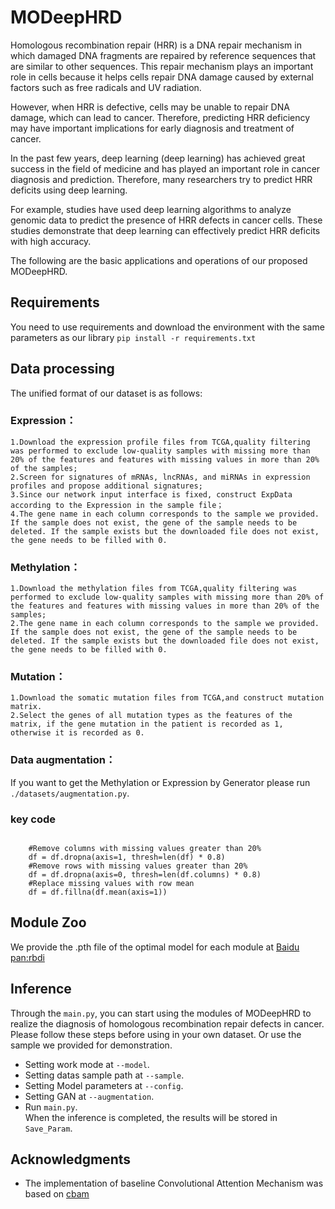 # MODeepHRD
Homologous recombination repair (HRR) is a DNA repair mechanism in which damaged DNA fragments are repaired by reference sequences that are similar to other sequences. This repair mechanism plays an important role in cells because it helps cells repair DNA damage caused by external factors such as free radicals and UV radiation.

However, when HRR is defective, cells may be unable to repair DNA damage, which can lead to cancer. Therefore, predicting HRR deficiency may have important implications for early diagnosis and treatment of cancer.

In the past few years, deep learning (deep learning) has achieved great success in the field of medicine and has played an important role in cancer diagnosis and prediction. Therefore, many researchers try to predict HRR deficits using deep learning.

For example, studies have used deep learning algorithms to analyze genomic data to predict the presence of HRR defects in cancer cells. These studies demonstrate that deep learning can effectively predict HRR deficits with high accuracy.

The following are the basic applications and operations of our proposed MODeepHRD.
## Requirements
You need to use requirements and download the environment with the same parameters as our library
`pip install -r requirements.txt`

## Data processing
The unified format of our dataset is as follows:
### Expression：
    1.Download the expression profile files from TCGA,quality filtering was performed to exclude low-quality samples with missing more than 20% of the features and features with missing values in more than 20% of the samples;
    2.Screen for signatures of mRNAs, lncRNAs, and miRNAs in expression profiles and propose additional signatures;
    3.Since our network input interface is fixed, construct ExpData according to the Expression in the sample file；
    4.The gene name in each column corresponds to the sample we provided. If the sample does not exist, the gene of the sample needs to be deleted. If the sample exists but the downloaded file does not exist, the gene needs to be filled with 0.
### Methylation：
    1.Download the methylation files from TCGA,quality filtering was performed to exclude low-quality samples with missing more than 20% of the features and features with missing values in more than 20% of the samples;
    2.The gene name in each column corresponds to the sample we provided. If the sample does not exist, the gene of the sample needs to be deleted. If the sample exists but the downloaded file does not exist, the gene needs to be filled with 0.
### Mutation：
    1.Download the somatic mutation files from TCGA,and construct mutation matrix.
    2.Select the genes of all mutation types as the features of the matrix, if the gene mutation in the patient is recorded as 1, otherwise it is recorded as 0.
### Data augmentation：
If you want to get the Methylation or Expression by Generator please run `./datasets/augmentation.py`.
### key code
<pre><code> 
    #Remove columns with missing values greater than 20%
    df = df.dropna(axis=1, thresh=len(df) * 0.8)
    #Remove rows with missing values greater than 20%
    df = df.dropna(axis=0, thresh=len(df.columns) * 0.8)
    #Replace missing values with row mean
    df = df.fillna(df.mean(axis=1))
</code></pre>
## Module Zoo
We provide the .pth file of the optimal model for each module at [Baidu pan:rbdi](https://pan.baidu.com/s/13ptviFu43AEl8t3JJGMSrA?pwd=rbdi)
## Inference
Through the `main.py`, you can start using the modules of MODeepHRD to realize the diagnosis of homologous recombination repair defects in cancer.
Please follow these steps before using in your own dataset. Or use the sample we provided for demonstration.  
+ Setting work mode at `--model`.  
+ Setting datas sample path at `--sample`.  
+ Setting Model parameters at `--config`.  
+ Setting GAN at `--augmentation`.  
+ Run `main.py`.  
When the inference is completed, the results will be stored in `Save_Param`.
## Acknowledgments
+ The implementation of baseline Convolutional Attention Mechanism was based on [cbam](https://github.com/Jongchan/attention-module)



